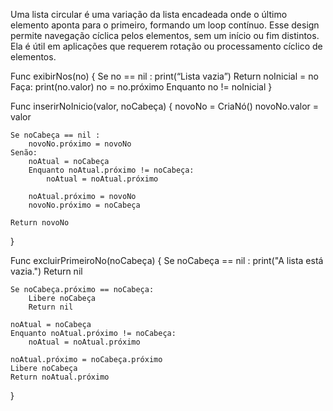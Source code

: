 Uma lista circular é uma variação da lista encadeada onde o último elemento aponta para o primeiro, formando um loop contínuo. Esse design permite navegação cíclica pelos elementos, sem um início ou fim distintos. Ela é útil em aplicações que requerem rotação ou processamento cíclico de elementos.

Func exibirNos(no) {
    Se no == nil :
        print(“Lista vazia”)
        Return
    noInicial = no
    Faça: 
        print(no.valor)
        no = no.próximo
    Enquanto no != noInicial
}

Func inserirNoInicio(valor, noCabeça) {
    novoNo = CriaNó()
    novoNo.valor = valor

    Se noCabeça == nil :
        novoNo.próximo = novoNo
    Senão:
        noAtual = noCabeça
        Enquanto noAtual.próximo != noCabeça:
            noAtual = noAtual.próximo
        
        noAtual.próximo = novoNo
        novoNo.próximo = noCabeça

    Return novoNo
}

Func excluirPrimeiroNo(noCabeça) {
    Se noCabeça == nil :
        print("A lista está vazia.")
        Return nil

    Se noCabeça.próximo == noCabeça:
        Libere noCabeça
        Return nil

    noAtual = noCabeça
    Enquanto noAtual.próximo != noCabeça:
        noAtual = noAtual.próximo

    noAtual.próximo = noCabeça.próximo
    Libere noCabeça
    Return noAtual.próximo
}
